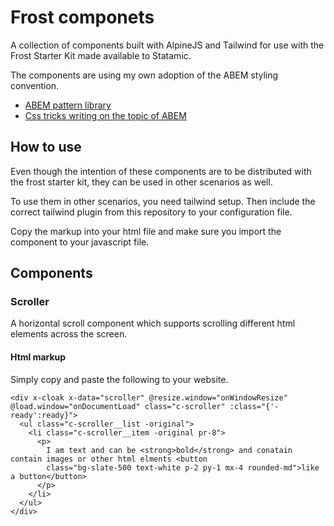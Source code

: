 # Frost componets
A collection of components built with AlpineJS and Tailwind for use with the Frost Starter Kit made available to Statamic.

The components are using my own adoption of the ABEM styling convention.
- [ABEM pattern library](https://imarc-boilerplate.netlify.app/pattern-library/docs/abem.html)
- [Css tricks writing on the topic of ABEM](https://css-tricks.com/abem-useful-adaptation-bem/)


## How to use
Even though the intention of these components are to be distributed with the frost starter kit, they can be used in other scenarios as well.

To use them in other scenarios, you need tailwind setup. Then include the correct tailwind plugin from this repository to your configuration file. 

Copy the markup into your html file and make sure you import the component to your javascript file.

## Components
### Scroller
A horizontal scroll component which supports scrolling different html elements across the screen.

#### Html markup
Simply copy and paste the following to your website.

``` 
<div x-cloak x-data="scroller" @resize.window="onWindowResize" @load.window="onDocumentLoad" class="c-scroller" :class="{'-ready':ready}">
  <ul class="c-scroller__list -original">
    <li class="c-scroller__item -original pr-8">
      <p>
        I am text and can be <strong>bold</strong> and conatain contain images or other html elments <button
        class="bg-slate-500 text-white p-2 py-1 mx-4 rounded-md">like a button</button>
      </p>
    </li>
  </ul>
</div>
```